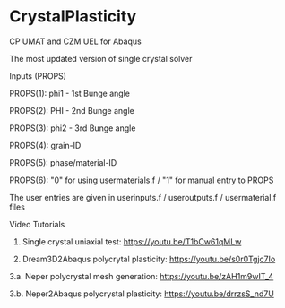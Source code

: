 # CrystalPlasticity
CP UMAT and CZM UEL for Abaqus

The most updated version of single crystal solver

Inputs (PROPS)

PROPS(1): phi1 - 1st Bunge angle

PROPS(2): PHI  - 2nd Bunge angle

PROPS(3): phi2 - 3rd Bunge angle

PROPS(4): grain-ID

PROPS(5): phase/material-ID

PROPS(6): "0" for using usermaterials.f / "1" for manual entry to PROPS


The user entries are given in userinputs.f / useroutputs.f / usermaterial.f files


Video Tutorials
1. Single crystal uniaxial test: https://youtu.be/T1bCw61qMLw

2. Dream3D2Abaqus polycrytal plasticity: https://youtu.be/s0r0Tgjc7Io
   
3.a. Neper polycrystal mesh generation: https://youtu.be/zAH1m9wIT_4

3.b. Neper2Abaqus polycrystal plasticity: https://youtu.be/drrzsS_nd7U

